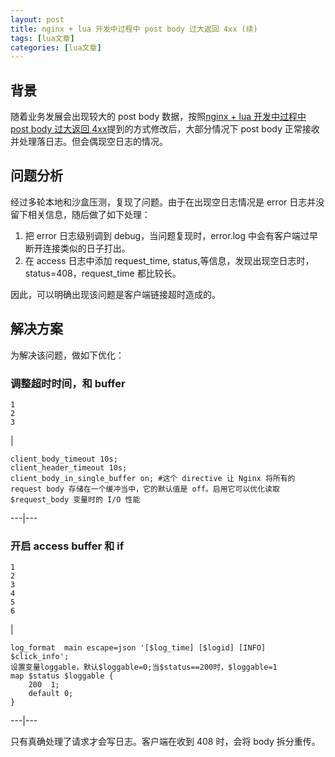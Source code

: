 ```yaml
---
layout: post
title: nginx + lua 开发中过程中 post body 过大返回 4xx (续) 
tags: [lua文章]
categories: [lua文章]
---
```

## 背景

随着业务发展会出现较大的 post body 数据，按照[nginx + lua 开发中过程中 post body 过大返回
4xx](/2019/05/28/nginx-lua-开发中过程中-post-body-过大返回-4xx/ "nginx + lua 开发中过程中 post
body 过大返回 4xx")提到的方式修改后，大部分情况下 post body 正常接收并处理落日志。但会偶现空日志的情况。

## 问题分析

经过多轮本地和沙盒压测，复现了问题。由于在出现空日志情况是 error 日志并没留下相关信息，随后做了如下处理：

  1. 把 error 日志级别调到 debug，当问题复现时，error.log 中会有客户端过早断开连接类似的日子打出。
  2. 在 access 日志中添加 request_time, status,等信息，发现出现空日志时，status=408，request_time 都比较长。

因此，可以明确出现该问题是客户端链接超时造成的。

## 解决方案

为解决该问题，做如下优化：

### 调整超时时间，和 buffer

    
    
    1  
    2  
    3  
    

|

    
    
    client_body_timeout 10s;  
    client_header_timeout 10s;  
    client_body_in_single_buffer on; #这个 directive 让 Nginx 将所有的 request body 存储在一个缓冲当中，它的默认值是 off。启用它可以优化读取 $request_body 变量时的 I/O 性能  
      
  
---|---  
  
### 开启 access buffer 和 if

    
    
    1  
    2  
    3  
    4  
    5  
    6  
    

|

    
    
    log_format  main escape=json '[$log_time] [$logid] [INFO] $click_info';  
    设置变量loggable，默认$loggable=0;当$status==200时，$loggable=1  
    map $status $loggable {  
    	200  1;  
        default 0;  
    }  
      
  
---|---  
  
只有真确处理了请求才会写日志。客户端在收到 408 时，会将 body 拆分重传。